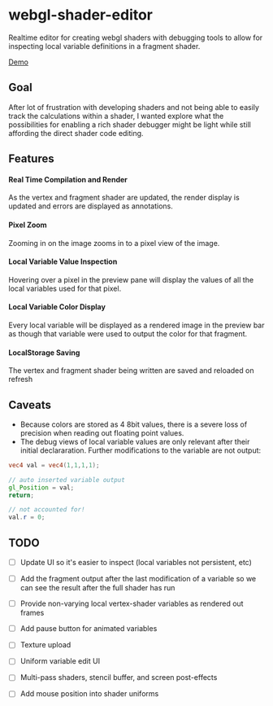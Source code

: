 # webgl-shader-editor
Realtime editor for creating webgl shaders with debugging tools to allow for inspecting local variable definitions in a fragment shader.

[Demo](https://gkjohnson.github.io/webgl-shader-editor/dist/index.bundle.html)

## Goal
After lot of frustration with developing shaders and not being able to easily track the calculations within a shader, I wanted explore what the possibilities for enabling a rich shader debugger might be light while still affording the direct shader code editing.

## Features
#### Real Time Compilation and Render
As the vertex and fragment shader are updated, the render display is updated and errors are displayed as annotations.

#### Pixel Zoom
Zooming in on the image zooms in to a pixel view of the image.

#### Local Variable Value Inspection
Hovering over a pixel in the preview pane will display the values of all the local variables used for that pixel.

#### Local Variable Color Display
Every local variable will be displayed as a rendered image in the preview bar as though that variable were used to output the color for that fragment.

#### LocalStorage Saving
The vertex and fragment shader being written are saved and reloaded on refresh

## Caveats
- Because colors are stored as 4 8bit values, there is a severe loss of precision when reading out floating point values.
- The debug views of local variable values are only relevant after their initial declararation. Further modifications to the variable are not output:
```glsl
vec4 val = vec4(1,1,1,1);

// auto inserted variable output
gl_Position = val;
return;

// not accounted for!
val.r = 0;
```

## TODO
- [ ] Update UI so it's easier to inspect (local variables not persistent, etc)
- [ ] Add the fragment output after the last modification of a variable so we can see the result after the full shader has run
- [ ] Provide non-varying local vertex-shader variables as rendered out frames
- [ ] Add pause button for animated variables

- [ ] Texture upload
- [ ] Uniform variable edit UI
- [ ] Multi-pass shaders, stencil buffer, and screen post-effects
- [ ] Add mouse position into shader uniforms
